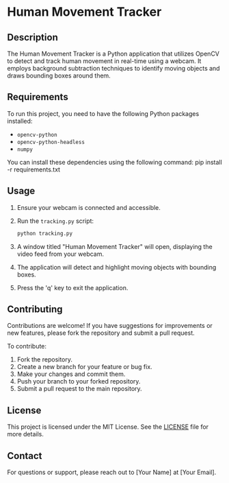 # Human Movement Tracker

## Description
The Human Movement Tracker is a Python application that utilizes OpenCV to detect and track human movement in real-time using a webcam. It employs background subtraction techniques to identify moving objects and draws bounding boxes around them.

## Requirements
To run this project, you need to have the following Python packages installed:

- `opencv-python`
- `opencv-python-headless`
- `numpy`

You can install these dependencies using the following command:
pip install -r requirements.txt


## Usage
1. Ensure your webcam is connected and accessible.
2. Run the `tracking.py` script:

   ```bash
   python tracking.py
   ```

3. A window titled "Human Movement Tracker" will open, displaying the video feed from your webcam.
4. The application will detect and highlight moving objects with bounding boxes.
5. Press the 'q' key to exit the application.

## Contributing
Contributions are welcome! If you have suggestions for improvements or new features, please fork the repository and submit a pull request. 

To contribute:
1. Fork the repository.
2. Create a new branch for your feature or bug fix.
3. Make your changes and commit them.
4. Push your branch to your forked repository.
5. Submit a pull request to the main repository.

## License
This project is licensed under the MIT License. See the [LICENSE](LICENSE) file for more details.

## Contact
For questions or support, please reach out to [Your Name] at [Your Email].
